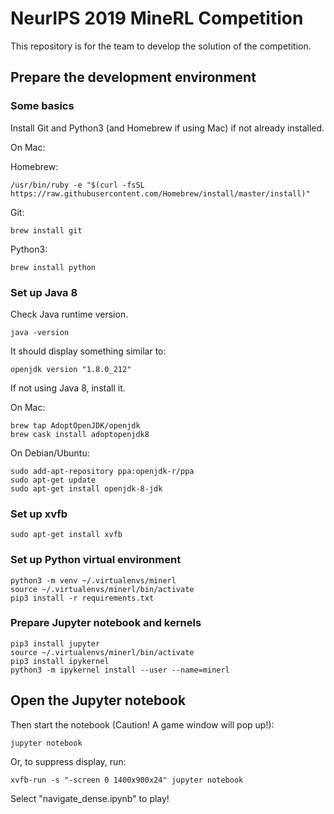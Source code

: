 # NeurIPS 2019 MineRL Competition
This repository is for the team to develop the solution of the competition. 

## Prepare the development environment
### Some basics
Install Git and Python3 (and Homebrew if using Mac) if not already installed.

On Mac:

Homebrew:

    /usr/bin/ruby -e "$(curl -fsSL https://raw.githubusercontent.com/Homebrew/install/master/install)"
Git:

    brew install git
Python3:

    brew install python

### Set up Java 8
Check Java runtime version.

    java -version
It should display something similar to:

    openjdk version "1.8.0_212"
If not using Java 8, install it.

On Mac:

    brew tap AdoptOpenJDK/openjdk
    brew cask install adoptopenjdk8


On Debian/Ubuntu:

    sudo add-apt-repository ppa:openjdk-r/ppa
    sudo apt-get update
    sudo apt-get install openjdk-8-jdk

### Set up xvfb
    sudo apt-get install xvfb

### Set up Python virtual environment
    python3 -m venv ~/.virtualenvs/minerl
    source ~/.virtualenvs/minerl/bin/activate
    pip3 install -r requirements.txt

### Prepare Jupyter notebook and kernels
    pip3 install jupyter
    source ~/.virtualenvs/minerl/bin/activate
    pip3 install ipykernel
    python3 -m ipykernel install --user --name=minerl

## Open the Jupyter notebook
Then start the notebook (Caution! A game window will pop up!): 

    jupyter notebook

Or, to suppress display, run:

    xvfb-run -s "-screen 0 1400x900x24" jupyter notebook
    
Select "navigate_dense.ipynb" to play! 
